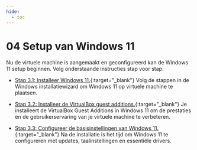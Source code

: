 ```yaml
---
hide:
  - toc
---
```


# 04 Setup van Windows 11

Nu de virtuele machine is aangemaakt en geconfigureerd kan de Windows 11 setup beginnen. Volg onderstaande instructies stap voor stap:

- [Stap 3.1: Installeer Windows 11.](../../howtos/installeer-windows11-os-vm-virtualbox/index.md){:target="_blank"} 
Volg de stappen in de Windows installatiewizard om Windows 11 op virtuele machine te plaatsen.

- [Stap 3.2: Installeer de VirtualBox guest additions.](../../howtos/installeer-guest-additions-windows11-os-vm-virtualbox/index.md){:target="_blank"} 
Je installeert de VirtualBox Guest Additions in Windows 11 om de prestaties en de gebruikerservaring van je virtuele machine te verbeteren.

- [Stap 3.3: Configureer de basisinstellingen van Windows 11.](../../howtos/configureer-windows11-os-vm-virtualbox/index.md){:target="_blank"} 
Na de installatie is het tijd om Windows 11 te configureren met updates, taalinstellingen en essentiële drivers.